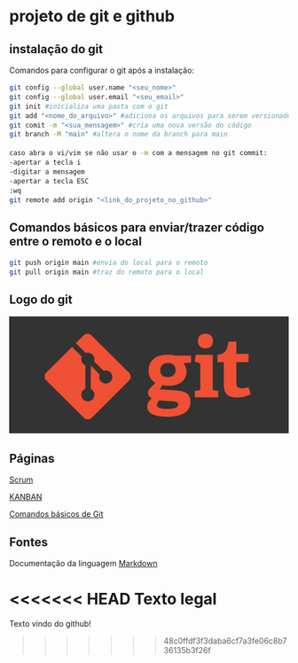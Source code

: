 # projeto de git e github

## instalação do git

Comandos para configurar o git após a instalação:

```bash
git config --global user.name "<seu_nome>"
git config --global user.email "<seu_email>"
git init #inicializa uma pasta com o git
git add "<nome_do_arquivo>" #adiciona os arquivos para serem versionados
git comit -m "<sua_mensagem>" #cria uma nova versão do código
git branch -M "main" #altera o nome da branch para main

caso abra o vi/vim se não usar o -m com a mensagem no git commit:
-apertar a tecla i
-digitar a mensagem
-apertar a tecla ESC
:wq
git remote add origin "<link_do_projeto_no_github>"
```

## Comandos básicos para enviar/trazer código entre o remoto e o local
```bash
git push origin main #envia do local para o remoto
git pull origin main #traz do remoto para o local
```

## Logo do git
![Git](imagens/iconegit.png)

## Páginas

[Scrum](scrum.md)

[KANBAN](kanban.md)

[Comandos básicos de Git](comandos_b%C3%A1sicos.md)

## Fontes

Documentação da linguagem [Markdown](https://docs.github.com/pt/get-started/writing-on-github/getting-started-with-writing-and-formatting-on-github/basic-writing-and-formatting-syntax)

<<<<<<< HEAD
Texto legal
=======
Texto vindo do github!
>>>>>>> 48c0ffdf3f3daba6cf7a3fe06c8b736135b3f26f
